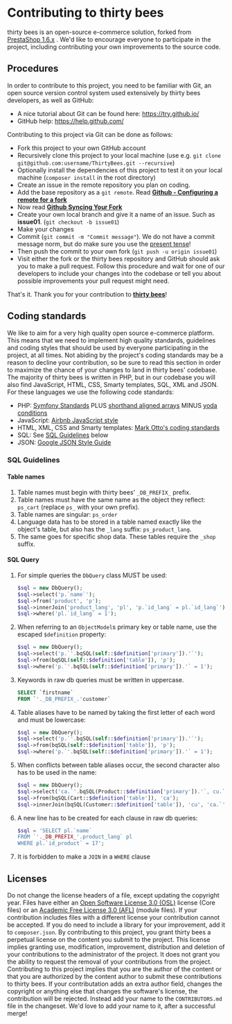 # Contributing to thirty bees
thirty bees is an open-source e-commerce solution, forked from [PrestaShop 1.6.x](https://github.com/PrestaShop/PrestaShop/tree/1.6.1.x) . We'd like to encourage everyone to participate in the project, including contributing your own improvements to the source code.

## Procedures
 In order to contribute to this project, you need to be familiar with Git, an open source version control system used extensively by thirty bees developers, as well as GitHub:
 - A nice tutorial about Git can be found here: https://try.github.io/
 - GitHub help: https://help.github.com/

 Contributing to this project via Git can be done as follows:
 - Fork this project to your own GitHub account
 - Recursively clone this project to your local machine (use e.g. `git clone git@github.com:username/ThirtyBees.git --recursive`)
 - Optionally install the dependencies of this project to test it on your local machine (`composer install` in the root directory)
 - Create an issue in the remote repository you plan on coding.
 - Add the base repository as a `git remote`. Read [**Github - Configuring a remote for a fork**](https://help.github.com/articles/configuring-a-remote-for-a-fork/)
 - Now read [**Github Syncing Your Fork**](https://help.github.com/articles/syncing-a-fork/)
 - Create your own local branch and give it a name of an issue. Such as **issue01**. (`git checkout -b issue01`)
 - Make your changes
 - Commit (`git commit -m "Commit message"`). We do not have a commit message norm, but do make sure you use the [present tense](https://en.wikipedia.org/wiki/Present_tense)!
 - Then push the commit to your own fork (`git push -u origin issue01`)
 - Visit either the fork or the thirty bees repository and GitHub should ask you to make a pull request. Follow this procedure and wait for one of our developers to include your changes into the codebase or tell you about possible improvements your pull request might need.

 That's it. Thank you for your contribution to [**thirty bees**](https://thirtybees.com)!

## Coding standards
 We like to aim for a very high quality open source e-commerce platform. This means that we need to implement high quality standards, guidelines and coding styles that should be used by everyone participating in the project, at all times. Not abiding by the project's coding standards may be a reason to decline your contribution, so be sure to read this section in order to maximize the chance of your changes to land in thirty bees' codebase.
 The majority of thirty bees is written in PHP, but in our codebase you will also find JavaScript, HTML, CSS, Smarty templates, SQL, XML and JSON. For these languages we use the following code standards:
 - PHP: [Symfony Standards](http://symfony.com/doc/current/contributing/code/standards.html) PLUS [shorthand aligned arrays](https://github.com/thirtybees/ThirtyBees/blob/de63e54d405c6e3c4660a846684937868838732f/classes/Address.php#L122-L149) MINUS [yoda conditions](https://en.wikipedia.org/wiki/Yoda_conditions)
 - JavaScript: [Airbnb JavaScript style](https://github.com/airbnb/javascript)
 - HTML, XML, CSS and Smarty templates: [Mark Otto's coding standards](http://codeguide.co/)
 - SQL: See [SQL Guidelines](#sql-guidelines) below
 - JSON: [Google JSON Style Guide](https://google.github.io/styleguide/jsoncstyleguide.xml)

### SQL Guidelines
#### Table names
1. Table names must begin with thirty bees' `_DB_PREFIX_` prefix.
2. Table names must have the same name as the object they reflect: `ps_cart` (replace `ps_` with your own prefix).
3. Table names are singular: `ps_order`
4. Language data has to be stored in a table named exactly like the object's table, but also has the `_lang` suffix: `ps_product_lang`.
5. The same goes for specific shop data. These tables require the `_shop` suffix.

#### SQL Query
1. For simple queries the `DbQuery` class MUST be used:
    ```php
    $sql = new DbQuery();
    $sql->select('p.`name`');
    $sql->from('product', 'p');
    $sql->innerJoin('product_lang', 'pl', 'p.`id_lang` = pl.`id_lang`');
    $sql->where('pl.`id_lang` = 1');
    ```

2. When referring to an `ObjectModel`s primary key or table name, use the escaped `$definition` property:
    ```php
    $sql = new DbQuery();
    $sql->select('p.`'.bqSQL(self::$definition['primary']).'`');
    $sql->from(bqSQL(self::$definition['table']), 'p');
    $sql->where('p.`'.bqSQL(self::$definition['primary']).'` = 1');
    ```

3. Keywords in raw db queries must be written in uppercase.
    ```sql
    SELECT `firstname`
    FROM `'._DB_PREFIX_.'customer`
    ```

4. Table aliases have to be named by taking the first letter of each word and must be lowercase:
    ```php
    $sql = new DbQuery();
    $sql->select('p.`'.bqSQL(self::$definition['primary']).'`');
    $sql->from(bqSQL(self::$definition['table']), 'p');
    $sql->where('p.`'.bqSQL(self::$definition['primary']).'` = 1');
    ```

5. When conflicts between table aliases occur, the second character also has to be used in the name:
    ```php
    $sql = new DbQuery();
    $sql->select('ca.`'.bqSQL(Product::$definition['primary']).'`, cu.`firstname`');
    $sql->from(bqSQL(Cart::$definition['table']), 'ca');
    $sql->innerJoin(bqSQL(Customer::$definition['table']), 'cu', 'ca.`'.bqSQL(Customer::$definition['primary']).'` = cu.`'.Customer::$definition['primary']).'`');
    ```

6. A new line has to be created for each clause in raw db queries:
    ```php
    $sql = 'SELECT pl.`name`
    FROM `'._DB_PREFIX_'.product_lang` pl
    WHERE pl.`id_product` = 17';
    ```

7. It is forbidden to make a `JOIN` in a `WHERE` clause

## Licenses
Do not change the license headers of a file, except updating the copyright year.
Files have either an [Open Software License 3.0 (OSL)](https://tldrlegal.com/license/open-software-licence-3.0) license (Core files) or an [Academic Free License 3.0 (AFL)](https://tldrlegal.com/license/academic-free-license-3.0-(afl)) (module files). If your contribution includes files with a different license your contribution cannot be accepted. If you do need to include a library for your improvement, add it to `composer.json`.
By contributing to this project, you grant thirty bees a perpetual license on the content you submit to the project. This license implies granting use, modification, improvement, distribution and deletion of your contributions to the administrator of the project. It does not grant you the ability to request the removal of your contributions from the project. Contributing to this project implies that you are the author of the content or that you are authorized by the content author to submit these contributions to thirty bees. If your contributation adds an extra author field, changes the copyright or anything else that changes the software's license, the contribution will be rejected. Instead add your name to the `CONTRIBUTORS.md` file in the changeset. We'd love to add your name to it, after a successful merge!
